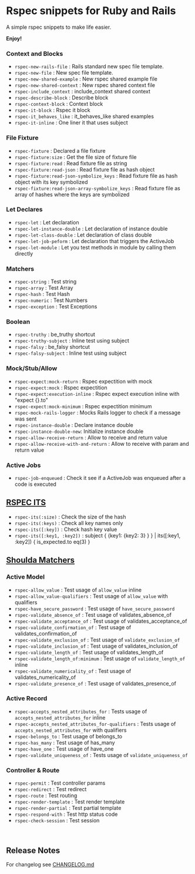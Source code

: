 # Rspec snippets for Ruby and Rails

A simple rspec snippets to make life easier.

**Enjoy!**

### Context and Blocks

* `rspec-new-rails-file` : Rails standard new spec file template.
* `rspec-new-file` : New spec file template.
* `rspec-new-shared-example` : New rspec shared example file
* `rspec-new-shared-context` : New rspec shared context file
* `rspec-include_context` : include_context shared context
* `rspec-describe-block` : Describe block
* `rspec-context-block` : Context block
* `rspec-it-block` : Rspec it block
* `rspec-it_behaves_like` : it_behaves_like shared examples
* `rspec-it-inline` : One liner it that uses subject

### File Fixture

* `rspec-fixture` : Declared a file fixture
* `rspec-fixture:size` : Get the file size of fixture file
* `rspec-fixture:read` : Read fixture file as string
* `rspec-fixture:read-json` : Read fixture file as hash object
* `rspec-fixture:read-json-symbolize_keys` : Read fixture file as hash object with its key symbolized
* `rspec-fixture:read-json-array-symbolize_keys` : Read fixture file as array of hashes where the keys are symbolized

### Let Declares

* `rspec-let` : Let declaration
* `rspec-let-instance-double` : Let declaration of instance double
* `rspec-let-class-double` : Let declaration of class double
* `rspec-let-job-peform` : Let declaration that triggers the ActiveJob
* `rspec-let-module` : Let you test methods in module by calling them directly

### Matchers

* `rspec-string` : Test string
* `rspec-array` : Test Array
* `rspec-hash` : Test Hash
* `rspec-numeric` : Test Numbers
* `rspec-exception` : Test Exceptions

### Boolean

* `rspec-truthy` : be_truthy shortcut
* `rspec-truthy-subject` : Inline test using subject
* `rspec-falsy` : be_falsy shortcut
* `rspec-falsy-subject` : Inline test using subject

### Mock/Stub/Allow

* `rspec-expect:mock-return` : Rspec expectition with mock
* `rspec-expect:mock` : Rspec expectition
* `rspec-expect:execution-inline` : Rspec expect execution inline with "expect {}.to"
* `rspec-expect:mock-minimum` : Rspec expectition minimum
* `rspec-mock-rails-logger` : Mocks Rails logger to check if a message was sent
* `rspec-instance-double` : Declare instance double
* `rspec-instance-double-new`: Initialize instance double
* `rspec-allow-receive-return` : Allow to receive and return value
* `rspec-allow-receive-with-and-return` : Allow to receive with param and return value

### Active Jobs

* `rspec-job-enqueued` : Check it see if a ActiveJob was enqueued after a code is executed

## [RSPEC ITS](https://github.com/rspec/rspec-its)

* `rspec-its(:size)` : Check the size of the hash
* `rspec-its(:keys)` : Check all key names only
* `rspec-its([:key])` : Check hash key value
* `rspec-its([:key1, :key2])` : subject { {key1: {key2: 3} } } | its([:key1, :key2]) { is_expected.to eq(3) }

## [Shoulda Matchers](https://github.com/thoughtbot/shoulda-matchers)

### Active Model

* `rspec-allow_value` : Test usage of `allow_value` inline
* `rspec-allow_value-qualifiers` : Test usage of `allow_value` with qualifiers
* `rspec-have_secure_password` : Test usage of `have_secure_password`
* `rspec-validate_absence_of` : Test usage of validates_absence_of
* `rspec-validate_acceptance_of` : Test usage of validates_acceptance_of
* `rspec-validate_confirmation_of` : Test usage of validates_confirmation_of
* `rspec-validate_exclusion_of` : Test usage of `validate_exclusion_of`
* `rspec-validate_inclusion_of` : Test usage of validates_inclusion_of
* `rspec-validate_length_of` : Test usage of validates_length_of
* `rspec-validate_length_of:minimum` : Test usage of `validate_length_of` inline
* `rspec-validate_numericality_of` : Test usage of validates_numericality_of
* `rspec-validate_presence_of` : Test usage of validates_presence_of

### Active Record

* `rspec-accepts_nested_attributes_for` : Tests usage of `accepts_nested_attributes_for` inline
* `rspec-accepts_nested_attributes_for-qualifiers` : Tests usage of `accepts_nested_attributes_for` with qualifiers
* `rspec-belongs_to` : Test usage of belongs_to
* `rspec-has_many` : Test usage of has_many
* `rspec-have_one` : Test usage of have_one
* `rspec-validate_uniqueness_of` : Tests usage of `validate_uniqueness_of`

### Controller & Route

* `rspec-permit` : Test controller params
* `rspec-redirect` : Test redirect
* `rspec-route` : Test routing
* `rspec-render-template` : Test render template
* `rspec-render-partial` : Test partial template
* `rspec-respond-with` : Test http status code
* `rspec-check-session` : Test session

<br />

## Release Notes

For changelog see [CHANGELOG.md](https://github.com/SaimonL/vsc-rspec/blob/master/CHANGELOG.md)
